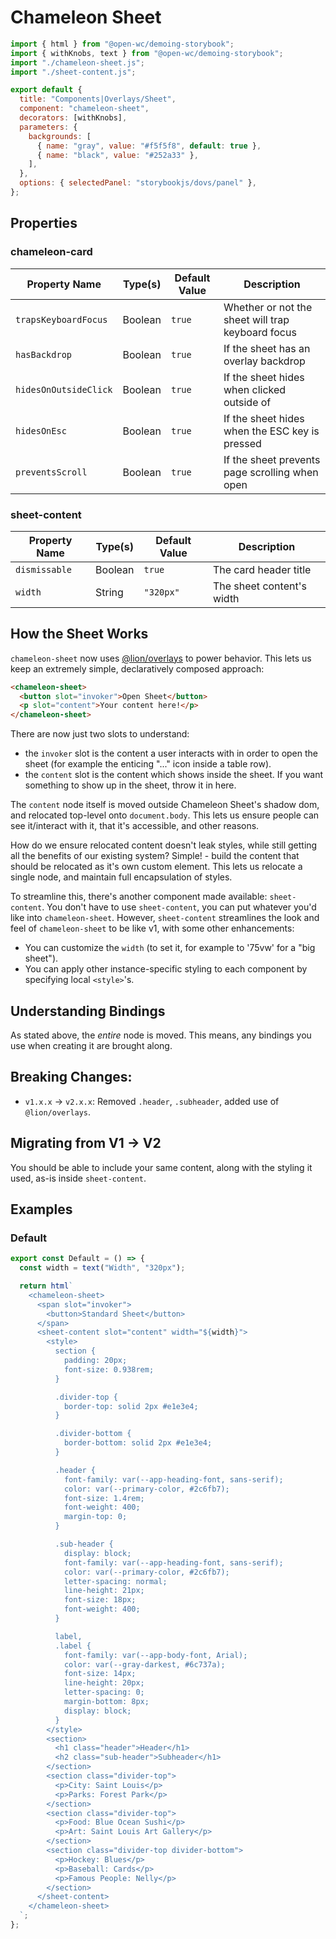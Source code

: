 # Chameleon Sheet

```js script
import { html } from "@open-wc/demoing-storybook";
import { withKnobs, text } from "@open-wc/demoing-storybook";
import "./chameleon-sheet.js";
import "./sheet-content.js";

export default {
  title: "Components|Overlays/Sheet",
  component: "chameleon-sheet",
  decorators: [withKnobs],
  parameters: {
    backgrounds: [
      { name: "gray", value: "#f5f5f8", default: true },
      { name: "black", value: "#252a33" },
    ],
  },
  options: { selectedPanel: "storybookjs/dovs/panel" },
};
```

## Properties

### chameleon-card

| Property Name         | Type(s) | Default Value | Description                                       |
| --------------------- | ------- | ------------- | ------------------------------------------------- |
| `trapsKeyboardFocus`  | Boolean | `true`        | Whether or not the sheet will trap keyboard focus |
| `hasBackdrop`         | Boolean | `true`        | If the sheet has an overlay backdrop              |
| `hidesOnOutsideClick` | Boolean | `true`        | If the sheet hides when clicked outside of        |
| `hidesOnEsc`          | Boolean | `true`        | If the sheet hides when the ESC key is pressed    |
| `preventsScroll`      | Boolean | `true`        | If the sheet prevents page scrolling when open    |

### sheet-content

| Property Name | Type(s) | Default Value | Description               |
| ------------- | ------- | ------------- | ------------------------- |
| `dismissable` | Boolean | `true`        | The card header title     |
| `width`       | String  | `"320px"`     | The sheet content's width |

## How the Sheet Works

`chameleon-sheet` now uses [@lion/overlays](https://github.com/ing-bank/lion/tree/master/packages/overlays) to power behavior. This lets us keep an extremely simple, declaratively composed approach:

```html
<chameleon-sheet>
  <button slot="invoker">Open Sheet</button>
  <p slot="content">Your content here!</p>
</chameleon-sheet>
```

There are now just two slots to understand:

- the `invoker` slot is the content a user interacts with in order to open the sheet (for example the enticing "..." icon inside a table row).
- the `content` slot is the content which shows inside the sheet. If you want something to show up in the sheet, throw it in here.

The `content` node itself is moved outside Chameleon Sheet's shadow dom, and relocated top-level onto `document.body`. This lets us ensure people can see it/interact with it, that it's accessible, and other reasons.

How do we ensure relocated content doesn't leak styles, while still getting all the benefits of our existing system? Simple! - build the content that should be relocated as it's own custom element. This lets us relocate a single node, and maintain full encapsulation of styles.

To streamline this, there's another component made available: `sheet-content`. You don't have to use `sheet-content`, you can put whatever you'd like into `chameleon-sheet`. However, `sheet-content` streamlines the look and feel of `chameleon-sheet` to be like v1, with some other enhancements:

- You can customize the `width` (to set it, for example to '75vw' for a "big sheet").
- You can apply other instance-specific styling to each component by specifying local `<style>`'s.

## Understanding Bindings

As stated above, the _entire_ node is moved. This means, any bindings you use when creating it are brought along.

## Breaking Changes:

- `v1.x.x` -> `v2.x.x`: Removed `.header`, `.subheader`, added use of `@lion/overlays`.

## Migrating from V1 -> V2

You should be able to include your same content, along with the styling it used, as-is inside `sheet-content`.

## Examples

### Default

```js preview-story
export const Default = () => {
  const width = text("Width", "320px");

  return html`
    <chameleon-sheet>
      <span slot="invoker">
        <button>Standard Sheet</button>
      </span>
      <sheet-content slot="content" width="${width}">
        <style>
          section {
            padding: 20px;
            font-size: 0.938rem;
          }

          .divider-top {
            border-top: solid 2px #e1e3e4;
          }

          .divider-bottom {
            border-bottom: solid 2px #e1e3e4;
          }

          .header {
            font-family: var(--app-heading-font, sans-serif);
            color: var(--primary-color, #2c6fb7);
            font-size: 1.4rem;
            font-weight: 400;
            margin-top: 0;
          }

          .sub-header {
            display: block;
            font-family: var(--app-heading-font, sans-serif);
            color: var(--primary-color, #2c6fb7);
            letter-spacing: normal;
            line-height: 21px;
            font-size: 18px;
            font-weight: 400;
          }

          label,
          .label {
            font-family: var(--app-body-font, Arial);
            color: var(--gray-darkest, #6c737a);
            font-size: 14px;
            line-height: 20px;
            letter-spacing: 0;
            margin-bottom: 8px;
            display: block;
          }
        </style>
        <section>
          <h1 class="header">Header</h1>
          <h2 class="sub-header">Subheader</h1>
        </section>
        <section class="divider-top">
          <p>City: Saint Louis</p>
          <p>Parks: Forest Park</p>
        </section>
        <section class="divider-top">
          <p>Food: Blue Ocean Sushi</p>
          <p>Art: Saint Louis Art Gallery</p>
        </section>
        <section class="divider-top divider-bottom">
          <p>Hockey: Blues</p>
          <p>Baseball: Cards</p>
          <p>Famous People: Nelly</p>
        </section>
      </sheet-content>
    </chameleon-sheet>
  `;
};
```
